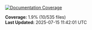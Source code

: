 <!-- Documentation Coverage Badge - Auto-generated by pre-commit hook -->
[![Documentation Coverage](https://img.shields.io/badge/Documentation%20Coverage-1.9%25-red?style=flat&logo=gitbook&logoColor=white)](./documentation-coverage-report.html)

**Coverage:** 1.9% (10/535 files)  
**Last Updated:** 2025-07-15 11:42:01 UTC
